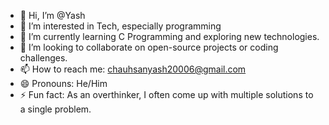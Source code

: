 - 👋 Hi, I’m @Yash
- 👀 I’m interested in Tech, especially programming
- 🌱 I’m currently learning C Programming and exploring new technologies.
- 💞️ I’m looking to collaborate on open-source projects or coding challenges.
- 📫 How to reach me: chauhsanyash20006@gmail.com 
- 😄 Pronouns: He/Him
- ⚡ Fun fact: As an overthinker, I often come up with multiple solutions to a single problem.

<!---
Yash-kurosaki/Yash-kurosaki is a ✨ special ✨ repository because its `README.md` (this file) appears on your GitHub profile.
You can click the Preview link to take a look at your changes.
--->
